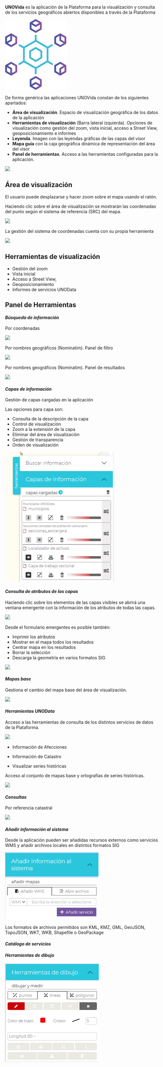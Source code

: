 **UNOVida** es la aplicación de la Plataforma para la visualización y consulta de los servicios geográficos abiertos disponibles a través de la Plataforma

![](img/UNOVida_200.png)

De forma genérica las aplicaciones UNOVida constan de los siguientes apartados:

- **Área de visualización**. Espacio de visualización geográfica de los datos de la aplicación
- **Herramientas de visualización** (Barra lateral izquierda). Opciones de visualización como gestión del zoom, vista inicial, acceso a Street View, geoposicionamiento e informes
- **Leyenda**. Imagen con las leyendas gráficas de las capas del visor
- **Mapa guía** con la caja geográfica dinámica de representación del área del visor
- **Panel de herramientas**. Acceso a las herramientas configuradas para la aplicación.

![](img/UNOData_Manual_de_UNOData.016.png)
## <a name="_toc1745578107"></a>Área de visualización
El usuario puede desplazarse y hacer zoom sobre el mapa usando el ratón.

Haciendo clic sobre el área de visualización se mostrarán las coordenadas del punto según el sistema de referencia (SRC) del mapa.

![](img/UNOData_Manual_de_UNOData.017.png)

La gestión del sistema de coordenadas cuenta con su propia herramienta

![](img/UNOData_Manual_de_UNOData.018.png)
## <a name="_toc1529020273"></a>Herramientas de visualización
- Gestión del zoom
- Vista inicial
- Acceso a Street View,
- Geoposicionamiento
- Informes de servicios UNOData

## <a name="_toc1020643461"></a>Panel de Herramientas
#### *Búsqueda de información*

Por coordenadas

![](img/UNOData_Manual_de_UNOData.019.png)

Por nombres geográficos (Nominatim). Panel de filtro

![](img/UNOData_Manual_de_UNOData.020.png)

Por nombres geográficos (Nominatim). Panel de resultados

![](img/UNOData_Manual_de_UNOData.021.png)

#### *Capas de información*

Gestión de capas cargadas en la aplicación

Las opciones para capa son:

- Consulta de la descripción de la capa
- Control de visualización
- Zoom a la extensión de la capa
- Eliminar del área de visualización
- Gestión de transparencia
- Orden de visualización

![](img/UNOData_Manual_de_UNOData_2.002.png)
#### *Consulta de atributos de las capas*

Haciendo clic sobre los elementos de las capas visibles se abrirá una ventana emergente con la información de los atributos de todas las capas.

![](img/UNOData_Manual_de_UNOData_2.003.png)

Desde el formulario emergentes es posible también:

- Imprimir los atributos
- Mostrar en el mapa todos los resultados
- Centrar mapa en los resultados
- Borrar la selección
- Descarga la geometría en varios formatos SIG

![](img/UNOData_Manual_de_UNOData_2.004.png)
####
#### *Mapas base*
Gestiona el cambio del mapa base del área de visualización.

![](img/UNOData_Manual_de_UNOData_2.005.png)

#### *Herramientas UNOData*

Acceso a las herramientas de consulta de los distintos servicios de datos de la Plataforma.

![](img/UNOData_Manual_de_UNOData_2.006.png)

- Información de Afecciones

- Información de Catastro

- Visualizar series históricas

Acceso al conjunto de mapas base y ortografías de series históricas.

![](img/UNOData_Manual_de_UNOData_2.007.png)
#### *Consultas*

Por referencia catastral

![](img/UNOData_Manual_de_UNOData_2.008.png)
#### *Añadir información al sistema*

Desde la aplicación pueden ser añadidas recursos externos como servicios WMS y añadir archivos locales en distintos formatos SIG

![](img/UNOData_Manual_de_UNOData_2.009.png)

Los formatos de archivos permitidos son KML, KMZ, GML, GeoJSON, TopoJSON, WKT, WKB, Shapefile o GeoPackage
#### *Catálogo de servicios*

#### *Herramientas de dibujo*

![](img/UNOData_Manual_de_UNOData_2.010.png)
